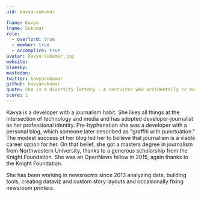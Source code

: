 ```yaml
---
uid: kavya-sukumar

fname: Kavya
lname: Sukumar
role:
  - overlord: true
  - member: true
  - accomplice: true
avatar: kavya-sukumar.jpg
website: 
bluesky: 
mastodon: 
twitter: kavyasukumar
github: kavyasukumar
quote: She is a diversity lottery - A recruiter who accidentally cc'ed me on an internal mail about my job application
score: 1
---
```


Kavya is a developer with a journalism habit. She likes all things at the intersection of technology and media and has adopted developer-journalist as her professional identity. Pre-hyphenation she was a developer with a personal blog, which someone later described as "graffiti with punctuation." The modest success of her blog led her to believe that journalism is a viable career option for her. On that belief, she got a masters degree in journalism from Northwestern University, thanks to a generous scholarship from the Knight Foundation. She was an OpenNews fellow in 2015, again thanks to the Knight Foundation. 

She has been working in newsrooms since 2013 analyzing data, building tools, creating dataviz and custom story layouts and occasionally fixing newsroom printers.

